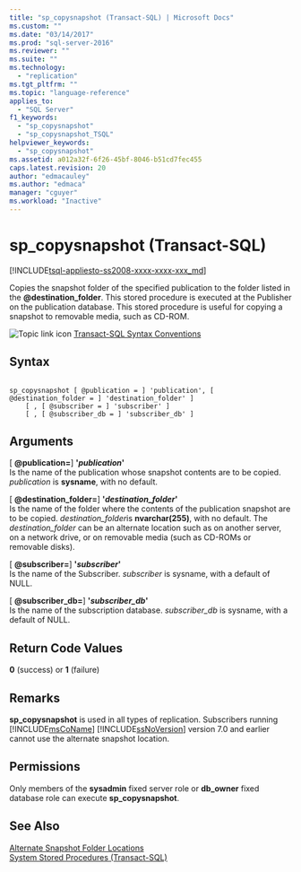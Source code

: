 ```yaml
---
title: "sp_copysnapshot (Transact-SQL) | Microsoft Docs"
ms.custom: ""
ms.date: "03/14/2017"
ms.prod: "sql-server-2016"
ms.reviewer: ""
ms.suite: ""
ms.technology: 
  - "replication"
ms.tgt_pltfrm: ""
ms.topic: "language-reference"
applies_to: 
  - "SQL Server"
f1_keywords: 
  - "sp_copysnapshot"
  - "sp_copysnapshot_TSQL"
helpviewer_keywords: 
  - "sp_copysnapshot"
ms.assetid: a012a32f-6f26-45bf-8046-b51cd7fec455
caps.latest.revision: 20
author: "edmacauley"
ms.author: "edmaca"
manager: "cguyer"
ms.workload: "Inactive"
---
```

# sp_copysnapshot (Transact-SQL)
[!INCLUDE[tsql-appliesto-ss2008-xxxx-xxxx-xxx_md](../../includes/tsql-appliesto-ss2008-xxxx-xxxx-xxx-md.md)]

  Copies the snapshot folder of the specified publication to the folder listed in the **@destination_folder**. This stored procedure is executed at the Publisher on the publication database. This stored procedure is useful for copying a snapshot to removable media, such as CD-ROM.  
  
 ![Topic link icon](../../database-engine/configure-windows/media/topic-link.gif "Topic link icon") [Transact-SQL Syntax Conventions](../../t-sql/language-elements/transact-sql-syntax-conventions-transact-sql.md)  
  
## Syntax  
  
```  
  
sp_copysnapshot [ @publication = ] 'publication', [ @destination_folder = ] 'destination_folder' ]  
    [ , [ @subscriber = ] 'subscriber' ]  
    [ , [ @subscriber_db = ] 'subscriber_db' ]  
```  
  
## Arguments  
 [ **@publication=**] **'***publication***'**  
 Is the name of the publication whose snapshot contents are to be copied. *publication* is **sysname**, with no default.  
  
 [ **@destination_folder=**] **'***destination_folder***'**  
 Is the name of the folder where the contents of the publication snapshot are to be copied. *destination_folder*is **nvarchar(255)**, with no default. The *destination_folder* can be an alternate location such as on another server, on a network drive, or on removable media (such as CD-ROMs or removable disks).  
  
 [ **@subscriber=**] **'***subscriber***'**  
 Is the name of the Subscriber. *subscriber* is sysname, with a default of NULL.  
  
 [ **@subscriber_db=**] **'***subscriber_db***'**  
 Is the name of the subscription database. *subscriber_db* is sysname, with a default of NULL.  
  
## Return Code Values  
 **0** (success) or **1** (failure)  
  
## Remarks  
 **sp_copysnapshot** is used in all types of replication. Subscribers running [!INCLUDE[msCoName](../../includes/msconame-md.md)] [!INCLUDE[ssNoVersion](../../includes/ssnoversion-md.md)] version 7.0 and earlier cannot use the alternate snapshot location.  
  
## Permissions  
 Only members of the **sysadmin** fixed server role or **db_owner** fixed database role can execute **sp_copysnapshot**.  
  
## See Also  
 [Alternate Snapshot Folder Locations](../../relational-databases/replication/alternate-snapshot-folder-locations.md)   
 [System Stored Procedures &#40;Transact-SQL&#41;](../../relational-databases/system-stored-procedures/system-stored-procedures-transact-sql.md)  
  
  
